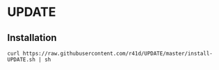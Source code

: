 # UPDATE

## Installation

```
curl https://raw.githubusercontent.com/r41d/UPDATE/master/install-UPDATE.sh | sh
```

